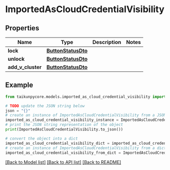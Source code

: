 # ImportedAsCloudCredentialVisibility


## Properties

Name | Type | Description | Notes
------------ | ------------- | ------------- | -------------
**lock** | [**ButtonStatusDto**](ButtonStatusDto.md) |  | 
**unlock** | [**ButtonStatusDto**](ButtonStatusDto.md) |  | 
**add_v_cluster** | [**ButtonStatusDto**](ButtonStatusDto.md) |  | 

## Example

```python
from taikunpycore.models.imported_as_cloud_credential_visibility import ImportedAsCloudCredentialVisibility

# TODO update the JSON string below
json = "{}"
# create an instance of ImportedAsCloudCredentialVisibility from a JSON string
imported_as_cloud_credential_visibility_instance = ImportedAsCloudCredentialVisibility.from_json(json)
# print the JSON string representation of the object
print(ImportedAsCloudCredentialVisibility.to_json())

# convert the object into a dict
imported_as_cloud_credential_visibility_dict = imported_as_cloud_credential_visibility_instance.to_dict()
# create an instance of ImportedAsCloudCredentialVisibility from a dict
imported_as_cloud_credential_visibility_from_dict = ImportedAsCloudCredentialVisibility.from_dict(imported_as_cloud_credential_visibility_dict)
```
[[Back to Model list]](../README.md#documentation-for-models) [[Back to API list]](../README.md#documentation-for-api-endpoints) [[Back to README]](../README.md)


